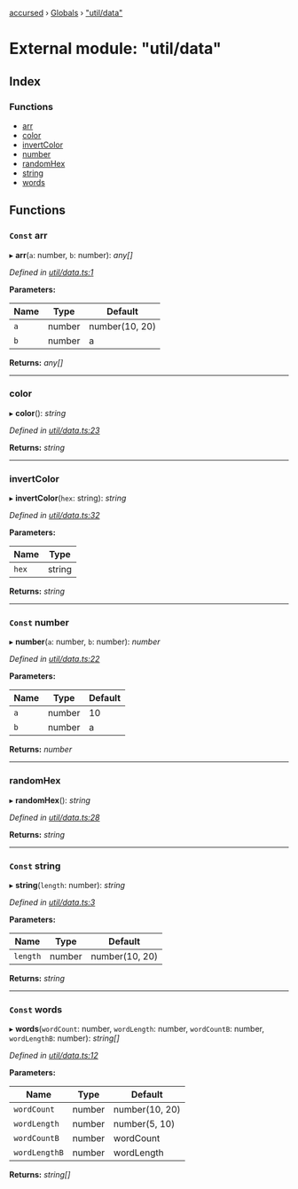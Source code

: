 [accursed](../README.md) › [Globals](../globals.md) › ["util/data"](_util_data_.md)

# External module: "util/data"

## Index

### Functions

* [arr](_util_data_.md#const-arr)
* [color](_util_data_.md#color)
* [invertColor](_util_data_.md#invertcolor)
* [number](_util_data_.md#const-number)
* [randomHex](_util_data_.md#randomhex)
* [string](_util_data_.md#const-string)
* [words](_util_data_.md#const-words)

## Functions

### `Const` arr

▸ **arr**(`a`: number, `b`: number): *any[]*

*Defined in [util/data.ts:1](https://github.com/cancerberoSgx/accursed/blob/5b2518e/src/util/data.ts#L1)*

**Parameters:**

Name | Type | Default |
------ | ------ | ------ |
`a` | number |  number(10, 20) |
`b` | number |  a |

**Returns:** *any[]*

___

###  color

▸ **color**(): *string*

*Defined in [util/data.ts:23](https://github.com/cancerberoSgx/accursed/blob/5b2518e/src/util/data.ts#L23)*

**Returns:** *string*

___

###  invertColor

▸ **invertColor**(`hex`: string): *string*

*Defined in [util/data.ts:32](https://github.com/cancerberoSgx/accursed/blob/5b2518e/src/util/data.ts#L32)*

**Parameters:**

Name | Type |
------ | ------ |
`hex` | string |

**Returns:** *string*

___

### `Const` number

▸ **number**(`a`: number, `b`: number): *number*

*Defined in [util/data.ts:22](https://github.com/cancerberoSgx/accursed/blob/5b2518e/src/util/data.ts#L22)*

**Parameters:**

Name | Type | Default |
------ | ------ | ------ |
`a` | number | 10 |
`b` | number |  a |

**Returns:** *number*

___

###  randomHex

▸ **randomHex**(): *string*

*Defined in [util/data.ts:28](https://github.com/cancerberoSgx/accursed/blob/5b2518e/src/util/data.ts#L28)*

**Returns:** *string*

___

### `Const` string

▸ **string**(`length`: number): *string*

*Defined in [util/data.ts:3](https://github.com/cancerberoSgx/accursed/blob/5b2518e/src/util/data.ts#L3)*

**Parameters:**

Name | Type | Default |
------ | ------ | ------ |
`length` | number |  number(10, 20) |

**Returns:** *string*

___

### `Const` words

▸ **words**(`wordCount`: number, `wordLength`: number, `wordCountB`: number, `wordLengthB`: number): *string[]*

*Defined in [util/data.ts:12](https://github.com/cancerberoSgx/accursed/blob/5b2518e/src/util/data.ts#L12)*

**Parameters:**

Name | Type | Default |
------ | ------ | ------ |
`wordCount` | number |  number(10, 20) |
`wordLength` | number |  number(5, 10) |
`wordCountB` | number |  wordCount |
`wordLengthB` | number |  wordLength |

**Returns:** *string[]*
